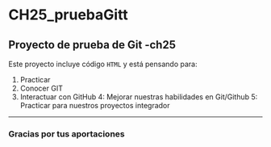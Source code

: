 # CH25_pruebaGitt
## Proyecto de prueba de Git -ch25

Este proyecto incluye código `HTML` y está pensando para:
1. Practicar
2. Conocer GIT
3. Interactuar con GitHub
4: Mejorar nuestras habilidades en Git/Github
5: Practicar para nuestros proyectos integrador
---

### Gracias por tus aportaciones



